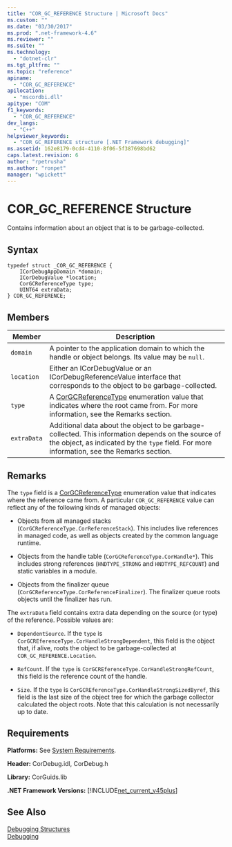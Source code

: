 ```yaml
---
title: "COR_GC_REFERENCE Structure | Microsoft Docs"
ms.custom: ""
ms.date: "03/30/2017"
ms.prod: ".net-framework-4.6"
ms.reviewer: ""
ms.suite: ""
ms.technology: 
  - "dotnet-clr"
ms.tgt_pltfrm: ""
ms.topic: "reference"
apiname: 
  - "COR_GC_REFERENCE"
apilocation: 
  - "mscordbi.dll"
apitype: "COM"
f1_keywords: 
  - "COR_GC_REFERENCE"
dev_langs: 
  - "C++"
helpviewer_keywords: 
  - "COR_GC_REFERENCE structure [.NET Framework debugging]"
ms.assetid: 162e8179-0cd4-4110-8f06-5f387698bd62
caps.latest.revision: 6
author: "rpetrusha"
ms.author: "ronpet"
manager: "wpickett"
---
```

# COR_GC_REFERENCE Structure
Contains information about an object that is to be garbage-collected.  
  
## Syntax  
  
```  
typedef struct _COR_GC_REFERENCE {  
    ICorDebugAppDomain *domain;   
    ICorDebugValue *location;  
    CorGCReferenceType type;  
    UINT64 extraData;  
} COR_GC_REFERENCE;  
```  
  
## Members  
  
|Member|Description|  
|------------|-----------------|  
|`domain`|A pointer to the application domain to which the handle or object belongs. Its value may be `null`.|  
|`location`|Either an ICorDebugValue or an ICorDebugReferenceValue interface that corresponds to the object to be garbage-collected.|  
|`type`|A [CorGCReferenceType](../../../../docs/framework/unmanaged-api/debugging/corgcreferencetype-enumeration.md) enumeration value that indicates where the root came from. For more information, see the Remarks section.|  
|`extraData`|Additional data about the object to be garbage-collected. This information depends on the source of the object, as indicated by the `type` field. For more information, see the Remarks section.|  
  
## Remarks  
 The `type` field is a [CorGCReferenceType](../../../../docs/framework/unmanaged-api/debugging/corgcreferencetype-enumeration.md) enumeration value that indicates where the reference came from. A particular `COR_GC_REFERENCE` value can reflect any of the following kinds of managed objects:  
  
-   Objects from all managed stacks (`CorGCReferenceType.CorReferenceStack`). This includes live references in managed code, as well as objects created by the common language runtime.  
  
-   Objects from the handle table (`CorGCReferenceType.CorHandle*`). This includes strong references (`HNDTYPE_STRONG` and `HNDTYPE_REFCOUNT`) and static variables in a module.  
  
-   Objects from the finalizer queue (`CorGCReferenceType.CorReferenceFinalizer`). The finalizer queue roots objects until the finalizer has run.  
  
 The `extraData` field contains extra data depending on the source (or type) of the reference. Possible values are:  
  
-   `DependentSource`. If the `type` is `CorGCREferenceType.CorHandleStrongDependent`, this field is the object that, if alive, roots the object to be garbage-collected at `COR_GC_REFERENCE.Location`.  
  
-   `RefCount`. If the `type` is `CorGCREferenceType.CorHandleStrongRefCount`, this field is the reference count of the handle.  
  
-   `Size`. If the `type` is `CorGCREferenceType.CorHandleStrongSizedByref`, this field is the last size of the object tree for which the garbage collector calculated the object roots. Note that this calculation is not necessarily up to date.  
  
## Requirements  
 **Platforms:** See [System Requirements](../../../../docs/framework/getting-started/system-requirements.md).  
  
 **Header:** CorDebug.idl, CorDebug.h  
  
 **Library:** CorGuids.lib  
  
 **.NET Framework Versions:** [!INCLUDE[net_current_v45plus](../../../../includes/net-current-v45plus-md.md)]  
  
## See Also  
 [Debugging Structures](../../../../docs/framework/unmanaged-api/debugging/debugging-structures.md)   
 [Debugging](../../../../docs/framework/unmanaged-api/debugging/debugging-unmanaged-api-reference.md)